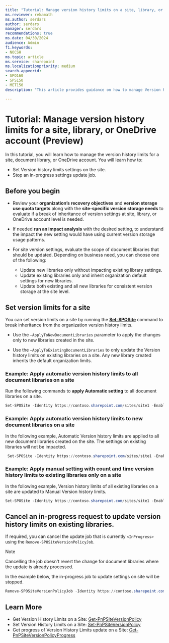 ```yaml
---
title: "Tutorial: Manage version history limits on a site, library, or OneDrive account (Preview)"
ms.reviewer: rekamath
ms.author: serdars
author: serdars
manager: serdars
recommendations: true
ms.date: 04/30/2024
audience: Admin
f1.keywords:
- NOCSH
ms.topic: article
ms.service: sharepoint
ms.localizationpriority: medium
search.appverid:
- SPO160
- SPS150
- MET150
description: "This article provides guidance on how to manage Version history limits for a site, library, or OneDrive account."

---
```



# Tutorial: Manage version history limits for a site, library, or OneDrive account (Preview)

In this tutorial, you will learn how to manage the version history limits for a site, document library, or OneDrive account. You will learn how to:

- Set Version history limits settings on the site. 
- Stop an in-progress settings update job. 

## Before you begin

- Review your **organization’s recovery objectives** and **version storage use quota targets** along with the **site-specific version storage needs** to evaluate if a break of inheritance of version settings at site, library, or OneDrive account level is needed.

- If needed **run an impact analysis** with the desired setting, to understand the impact the new setting would have using current version storage usage patterns.
- For site version settings, evaluate the scope of document libraries that should be updated. Depending on business need, you can choose one of the following:
    - Update new libraries only without impacting existing library settings.
    - Update existing libraries only and inherit organization default settings for new libraries.
    - Update both existing and all new libraries for consistent version storage at the site level.

## Set version limits for a site  

You can set version limits on a site by running the [**Set-SPOSite**](/powershell/module/sharepoint-online/set-sposite) command to break inheritance from the organization version history limits.  

- Use the `–ApplyToNewDocumentLibraries` parameter to apply the changes only to new libraries created in the site. 

- Use the `–ApplyToExistingDocumentLibraries` to only update the Version history limits on existing libraries on a site. Any new library created inherits the default organization limits. 

### Example: Apply automatic version history limits to all document libraries on a site

Run the following commands to **apply Automatic setting** to all document libraries on a site.

```PowerShell
Set-SPOSite -Identity https://contoso.sharepoint.com/sites/site1 -EnableAutoExpirationVersionTrim $true  
```

### Example: Apply automatic version history limits to new document libraries on a site

In the following example, Automatic Version history limits are applied to all new document libraries created on the site. The settings on existing libraries will not be impacted.
  
```PowerShell
 Set-SPOSite -Identity https://contoso.sharepoint.com/sites/site1 -EnableAutoExpirationVersionTrim $true -ApplyToNewDocumentLibraries
```

### Example: Apply manual setting with count and time version history limits to existing libraries only on a site

In the following example, Version history limits of all existing libraries on a site are updated to Manual Version history limits.

```PowerShell
Set-SPOSite -Identity https://contoso.sharepoint.com/sites/site1 -EnableAutoExpirationVersionTrim $false -MajorVersionLimit 500 -ExpireVersionsAfterDays 30 -ApplyToExistingDocumentLibraries
```

## Cancel an in-progress request to update version history limits on existing libraries.

If required, you can cancel the update job that is currently `<InProgress>` using the `Remove-SPOSiteVersionPolicyJob`. 

> [!NOTE]
> Cancelling the job doesn't revert the change for document libraries where the update is already processed.  

In the example below, the in-progress job to update settings on site will be stopped. 

```PowerShell
Remove-SPOSiteVersionPolicyJob -Identity https://contoso.sharepoint.com/sites/site1
```














## Learn More

- Get Version History Limits on a Site: [Get-PnPSiteVersionPolicy](https://pnp.github.io/powershell/cmdlets/Get-PnPSiteVersionPolicy.html)
- Set Version History Limits on a Site: [Set-PnPSiteVersionPolicy](https://pnp.github.io/powershell/cmdlets/Set-PnPSiteVersionPolicy.html)
- Get progress of Version History Limits update on a Site: [Get-PnPSiteVersionPolicyProgress](https://pnp.github.io/powershell/cmdlets/Get-PnPSiteVersionPolicyProgress.html)